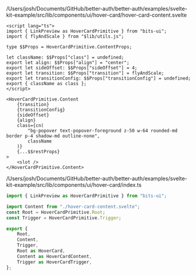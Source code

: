 /Users/josh/Documents/GitHub/better-auth/better-auth/examples/svelte-kit-example/src/lib/components/ui/hover-card/hover-card-content.svelte
```
<script lang="ts">
import { LinkPreview as HoverCardPrimitive } from "bits-ui";
import { flyAndScale } from "$lib/utils.js";

type $$Props = HoverCardPrimitive.ContentProps;

let className: $$Props["class"] = undefined;
export let align: $$Props["align"] = "center";
export let sideOffset: $$Props["sideOffset"] = 4;
export let transition: $$Props["transition"] = flyAndScale;
export let transitionConfig: $$Props["transitionConfig"] = undefined;
export { className as class };
</script>

<HoverCardPrimitive.Content
	{transition}
	{transitionConfig}
	{sideOffset}
	{align}
	class={cn(
		"bg-popover text-popover-foreground z-50 w-64 rounded-md border p-4 shadow-md outline-none",
		className
	)}
	{...$$restProps}
>
	<slot />
</HoverCardPrimitive.Content>

```
/Users/josh/Documents/GitHub/better-auth/better-auth/examples/svelte-kit-example/src/lib/components/ui/hover-card/index.ts
```typescript
import { LinkPreview as HoverCardPrimitive } from "bits-ui";

import Content from "./hover-card-content.svelte";
const Root = HoverCardPrimitive.Root;
const Trigger = HoverCardPrimitive.Trigger;

export {
	Root,
	Content,
	Trigger,
	Root as HoverCard,
	Content as HoverCardContent,
	Trigger as HoverCardTrigger,
};

```
